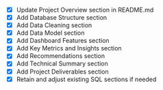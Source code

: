 - [x] Update Project Overview section in README.md
- [x] Add Database Structure section
- [x] Add Data Cleaning section
- [x] Add Data Model section
- [x] Add Dashboard Features section
- [x] Add Key Metrics and Insights section
- [x] Add Recommendations section
- [x] Add Technical Summary section
- [x] Add Project Deliverables section
- [x] Retain and adjust existing SQL sections if needed
